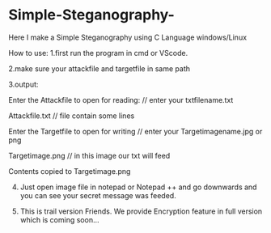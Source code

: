 # Simple-Steganography-
Here I make  a Simple Steganography using C Language windows/Linux


How to use:
1.first run the program in cmd or VScode.

2.make sure your attackfile and targetfile in same path

3.output:
  
  Enter the Attackfile to open for reading: // enter your txtfilename.txt
  
  Attackfile.txt // file contain some lines
  
  Enter the Targetfile to open for writing // enter your Targetimagename.jpg or png
  
  Targetimage.png // in this image our txt will feed
  
  Contents copied to Targetimage.png
  
 4. Just open image file in notepad or Notepad ++ and go downwards and you can see your secret message was feeded.
 
 5. This is trail version Friends. We provide Encryption feature in full version which is coming soon...
   
  
